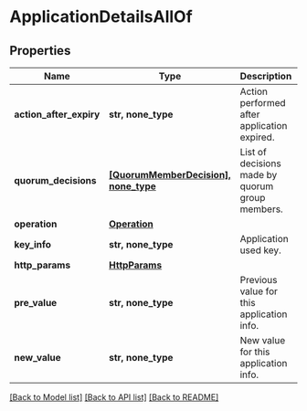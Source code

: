 # ApplicationDetailsAllOf


## Properties
Name | Type | Description | Notes
------------ | ------------- | ------------- | -------------
**action_after_expiry** | **str, none_type** | Action performed after application expired. | [optional] 
**quorum_decisions** | [**[QuorumMemberDecision], none_type**](QuorumMemberDecision.md) | List of decisions made by quorum group members. | [optional] 
**operation** | [**Operation**](Operation.md) |  | [optional] 
**key_info** | **str, none_type** | Application used key. | [optional] 
**http_params** | [**HttpParams**](HttpParams.md) |  | [optional] 
**pre_value** | **str, none_type** | Previous value for this application info. | [optional] 
**new_value** | **str, none_type** | New value for this application info. | [optional] 

[[Back to Model list]](../README.md#documentation-for-models) [[Back to API list]](../README.md#documentation-for-api-endpoints) [[Back to README]](../README.md)


